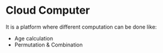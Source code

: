 # Cloud Computer

It is a platform where different computation can be done like:

* Age calculation
* Permutation & Combination